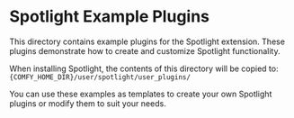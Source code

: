# Spotlight Example Plugins

This directory contains example plugins for the Spotlight extension. These plugins demonstrate how to create and
customize Spotlight functionality.

When installing Spotlight, the contents of this directory will be copied to:
`{COMFY_HOME_DIR}/user/spotlight/user_plugins/`

You can use these examples as templates to create your own Spotlight plugins or modify them to suit your needs.

